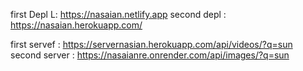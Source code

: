 
first Depl L: https://nasaian.netlify.app
second depl : https://nasaian.herokuapp.com/

first servef : https://servernasian.herokuapp.com/api/videos/?q=sun
second server : https://nasaianre.onrender.com/api/images/?q=sun

